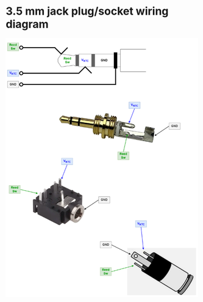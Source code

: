 # 3.5 mm jack plug/socket wiring diagram

![Wiring diagram](./misc/3_5_mm_jack_wiring_2.png "Wiring diagram")
